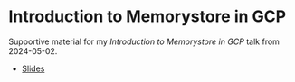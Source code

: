 Introduction to Memorystore in GCP
==================================

Supportive material for my *Introduction to Memorystore in GCP* talk from 2024-05-02.

* [Slides](https://github.com/s3rvac/talks/raw/master/2024-05-02-Introduction-to-Memorystore-in-GCP/slides.pdf)
